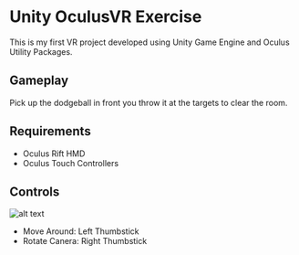 # Unity OculusVR Exercise
This is my first VR project developed using Unity Game Engine and Oculus Utility Packages.

## Gameplay
Pick up the dodgeball in front you throw it at the targets to clear the room.

## Requirements
* Oculus Rift HMD
* Oculus Touch Controllers

## Controls
![alt text](https://docs.unity3d.com/uploads/Main/OculusControllersTouchControllers.png "Oculus Touch Diagram")
  * Move Around: Left Thumbstick
  * Rotate Canera: Right Thumbstick
